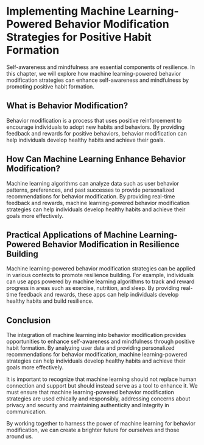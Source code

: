 Implementing Machine Learning-Powered Behavior Modification Strategies for Positive Habit Formation
================================================================================================================================================================

Self-awareness and mindfulness are essential components of resilience. In this chapter, we will explore how machine learning-powered behavior modification strategies can enhance self-awareness and mindfulness by promoting positive habit formation.

What is Behavior Modification?
------------------------------

Behavior modification is a process that uses positive reinforcement to encourage individuals to adopt new habits and behaviors. By providing feedback and rewards for positive behaviors, behavior modification can help individuals develop healthy habits and achieve their goals.

How Can Machine Learning Enhance Behavior Modification?
-------------------------------------------------------

Machine learning algorithms can analyze data such as user behavior patterns, preferences, and past successes to provide personalized recommendations for behavior modification. By providing real-time feedback and rewards, machine learning-powered behavior modification strategies can help individuals develop healthy habits and achieve their goals more effectively.

Practical Applications of Machine Learning-Powered Behavior Modification in Resilience Building
-----------------------------------------------------------------------------------------------

Machine learning-powered behavior modification strategies can be applied in various contexts to promote resilience building. For example, individuals can use apps powered by machine learning algorithms to track and reward progress in areas such as exercise, nutrition, and sleep. By providing real-time feedback and rewards, these apps can help individuals develop healthy habits and build resilience.

Conclusion
----------

The integration of machine learning into behavior modification provides opportunities to enhance self-awareness and mindfulness through positive habit formation. By analyzing user data and providing personalized recommendations for behavior modification, machine learning-powered strategies can help individuals develop healthy habits and achieve their goals more effectively.

It is important to recognize that machine learning should not replace human connection and support but should instead serve as a tool to enhance it. We must ensure that machine learning-powered behavior modification strategies are used ethically and responsibly, addressing concerns about privacy and security and maintaining authenticity and integrity in communication.

By working together to harness the power of machine learning for behavior modification, we can create a brighter future for ourselves and those around us.
